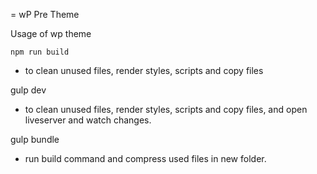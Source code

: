 = wP Pre Theme

Usage of wp theme

<code>npm run build</code>

- to clean unused files, render styles, scripts and copy files

gulp dev

- to clean unused files, render styles, scripts and copy files, and open liveserver and watch changes.

gulp bundle

- run build command and compress used files in new folder.
